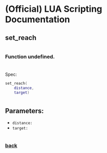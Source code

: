 
# (Official) LUA Scripting Documentation

## set_reach
#
### Function undefined.
#
Spec:
```lua
set_reach(
	distance,
	target)
```
#
## Parameters:
- `distance:` 
- `target:` 
#
### [back](../other)
